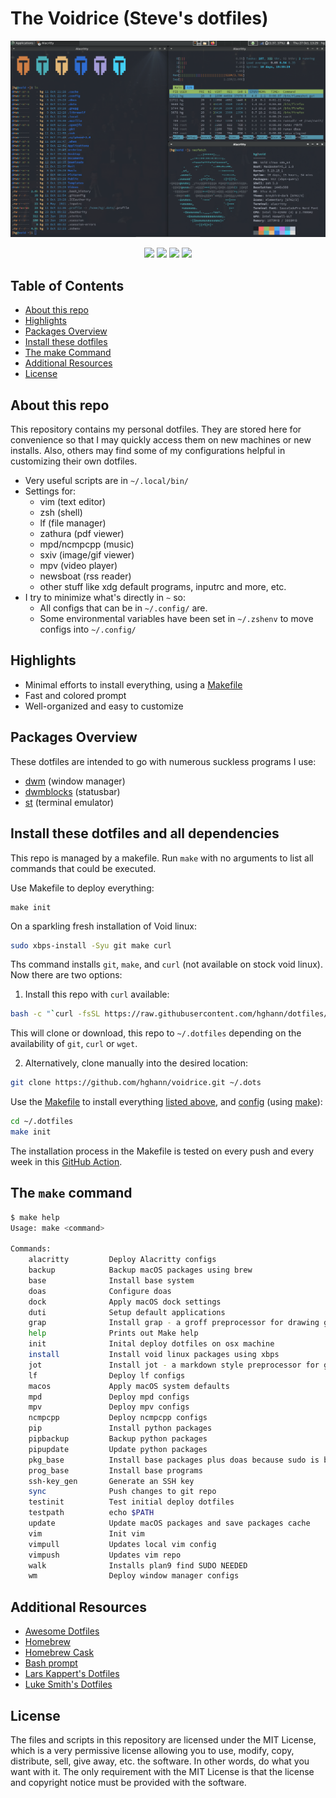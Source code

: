 # The Voidrice (Steve's dotfiles)

<!-- Header & Preview Image -->
<p align="center">
    <img width="600" alt="My Desktop" src="https://github.com/hghann/voidrice/blob/master/screenshots/desktop.png">
</p>

<!-- Shields -->
<p align="center">
  <a href="https://github.com/hghann/voidrice/blob/master/LICENSE" alt="License">
      <img src="https://img.shields.io/github/license/hghann/voidrice" /></a>
  <a href="https://img.shields.io/github/languages/count/hghann/voidrice"  alt="Activity">
      <img src="https://img.shields.io/github/languages/count/hghann/voidrice" /></a>
  <a href="https://img.shields.io/github/languages/code-size/hghann/voidrice"  alt="Code size">
      <img src="https://img.shields.io/github/languages/code-size/hghann/voidrice" /></a>
  <a href="https://github.com/hghann/voidrice/pulse" alt="Activity">
      <img src="https://img.shields.io/github/commit-activity/m/hghann/voidrice" /></a>
</p>

## Table of Contents

- [About this repo](#about-this-repo)
- [Highlights](#highlights)
- [Packages Overview](#packages-overview)
- [Install these dotfiles](#install-these-dotfiles-and-all-dependencies)
- [The make Command](#the-make-command)
- [Additional Resources](#additional-resources)
- [License](#license)

## About this repo

This repository contains my personal dotfiles. They are stored here for
convenience so that I may quickly access them on new machines or new installs.
Also, others may find some of my configurations helpful in customizing their
own dotfiles.

- Very useful scripts are in `~/.local/bin/`
- Settings for:
	- vim (text editor)
	- zsh (shell)
	- lf (file manager)
	- zathura (pdf viewer)
	- mpd/ncmpcpp (music)
	- sxiv (image/gif viewer)
	- mpv (video player)
	- newsboat (rss reader)
	- other stuff like xdg default programs, inputrc and more, etc.
- I try to minimize what's directly in `~` so:
	- All configs that can be in `~/.config/` are.
	- Some environmental variables have been set in `~/.zshenv` to move configs into `~/.config/`

## Highlights

- Minimal efforts to install everything, using a [Makefile](./Makefile)
- Fast and colored prompt
- Well-organized and easy to customize


## Packages Overview

These dotfiles are intended to go with numerous suckless programs I use:

- [dwm](https://github.com/hghann/dwm) (window manager)
- [dwmblocks](https://github.com/hghann/dwmblocks) (statusbar)
- [st](https://github.com/hghann/st) (terminal emulator)

## Install these dotfiles and all dependencies

This repo is managed by a makefile. Run `make` with no arguments to list
all commands that could be executed.

Use Makefile to deploy everything:

```
make init
```

On a sparkling fresh installation of Void linux:

```bash
sudo xbps-install -Syu git make curl
```

Ths command installs `git`, `make`, and `curl` (not available on stock
void linux). Now there are two options:

1. Install this repo with `curl` available:

```bash
bash -c "`curl -fsSL https://raw.githubusercontent.com/hghann/dotfiles/master/remote-install.sh`"
```

This will clone or download, this repo to `~/.dotfiles` depending on the
availability of `git`, `curl` or `wget`.

2. Alternatively, clone manually into the desired location:

```bash
git clone https://github.com/hghann/voidrice.git ~/.dots
```

Use the [Makefile](./Makefile) to install everything
[listed above](#package-overview), and [config](./.config) (using
[make](https://www.gnu.org/software/make/)):

```bash
cd ~/.dotfiles
make init
```

The installation process in the Makefile is tested on every push and every week
in this [GitHub Action](https://github.com/hghann/voidrice/actions).

## The `make` command

```bash
$ make help
Usage: make <command>

Commands:
    alacritty         Deploy Alacritty configs
    backup            Backup macOS packages using brew
    base              Install base system
    doas              Configure doas
    dock              Apply macOS dock settings
    duti              Setup default applications
    grap              Install grap - a groff preprocessor for drawing graphs
    help              Prints out Make help
    init              Inital deploy dotfiles on osx machine
    install           Install void linux packages using xbps
    jot               Install jot - a markdown style preprocessor for groff
    lf                Deploy lf configs
    macos             Apply macOS system defaults
    mpd               Deploy mpd configs
    mpv               Deploy mpv configs
    ncmpcpp           Deploy ncmpcpp configs
    pip               Install python packages
    pipbackup         Backup python packages
    pipupdate         Update python packages
    pkg_base          Install base packages plus doas because sudo is bloat
    prog_base         Install base programs
    ssh-key_gen       Generate an SSH key
    sync              Push changes to git repo
    testinit          Test initial deploy dotfiles
    testpath          echo $PATH
    update            Update macOS packages and save packages cache
    vim               Init vim
    vimpull           Updates local vim config
    vimpush           Updates vim repo
    walk              Installs plan9 find SUDO NEEDED
    wm                Deploy window manager configs
```

## Additional Resources

- [Awesome Dotfiles](https://github.com/webpro/awesome-dotfiles)
- [Homebrew](https://brew.sh)
- [Homebrew Cask](https://github.com/Homebrew/homebrew-cask)
- [Bash prompt](https://wiki.archlinux.org/index.php/Color_Bash_Prompt)
- [Lars Kappert's Dotfiles](https://github.com/webpro/dotfiles)
- [Luke Smith's Dotfiles](https://github.com/LukeSmithxyz/voidrice)

## License

The files and scripts in this repository are licensed under the MIT License,
which is a very permissive license allowing you to use, modify, copy,
distribute, sell, give away, etc. the software. In other words, do what you
want with it. The only requirement with the MIT License is that the license and
copyright notice must be provided with the software.
